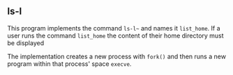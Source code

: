 ## ls-l

This program implements the command `ls-l~` and names it `list_home`. If a user runs the command `list_home` the content of their home directory must be displayed

The implementation creates a new process with `fork()` and then runs a new program within that process' space `execve`.
